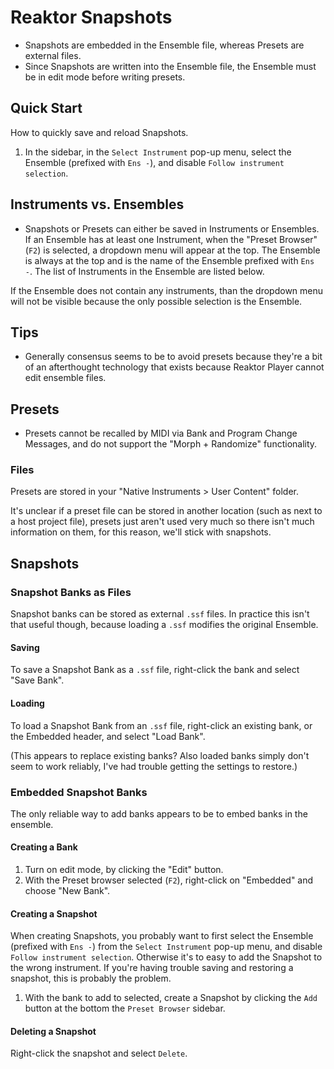 # Reaktor Snapshots

- Snapshots are embedded in the Ensemble file, whereas Presets are external files.
- Since Snapshots are written into the Ensemble file, the Ensemble must be in edit mode before writing presets.

## Quick Start

How to quickly save and reload Snapshots.

1. In the sidebar, in the `Select Instrument` pop-up menu, select the Ensemble (prefixed with `Ens -`), and disable `Follow instrument selection`.

## Instruments vs. Ensembles

- Snapshots or Presets can either be saved in Instruments or Ensembles. If an Ensemble has at least one Instrument, when the "Preset Browser" (`F2`) is selected, a dropdown menu will appear at the top. The Ensemble is always at the top and is the name of the Ensemble prefixed with `Ens -`. The list of Instruments in the Ensemble are listed below.

If the Ensemble does not contain any instruments, than the dropdown menu will not be visible because the only possible selection is the Ensemble.

## Tips

- Generally consensus seems to be to avoid presets because they're a bit of an afterthought technology that exists because Reaktor Player cannot edit ensemble files.

## Presets

- Presets cannot be recalled by MIDI via Bank and Program Change Messages, and do not support the "Morph + Randomize" functionality.

### Files

Presets are stored in your "Native Instruments > User Content" folder.

It's unclear if a preset file can be stored in another location (such as next to a host project file), presets just aren't used very much so there isn't much information on them, for this reason, we'll stick with snapshots.

## Snapshots

### Snapshot Banks as Files

Snapshot banks can be stored as external `.ssf` files. In practice this isn't that useful though, because loading a `.ssf` modifies the original Ensemble.

#### Saving

To save a Snapshot Bank as a `.ssf` file, right-click the bank and select "Save Bank".

#### Loading

To load a Snapshot Bank from an `.ssf` file, right-click an existing bank, or the Embedded header, and select "Load Bank".

(This appears to replace existing banks? Also loaded banks simply don't seem to work reliably, I've had trouble getting the settings to restore.)

### Embedded Snapshot Banks

The only reliable way to add banks appears to be to embed banks in the ensemble.

#### Creating a Bank

1. Turn on edit mode, by clicking the "Edit" button.
2. With the Preset browser selected (`F2`), right-click on "Embedded" and choose "New Bank".

#### Creating a Snapshot

When creating Snapshots, you probably want to first select the Ensemble (prefixed with `Ens -`) from the `Select Instrument` pop-up menu, and disable `Follow instrument selection`. Otherwise it's to easy to add the Snapshot to the wrong instrument. If you're having trouble saving and restoring a snapshot, this is probably the problem.

1. With the bank to add to selected, create a Snapshot by clicking the `Add` button at the bottom the `Preset Browser` sidebar.

#### Deleting a Snapshot

Right-click the snapshot and select `Delete`.